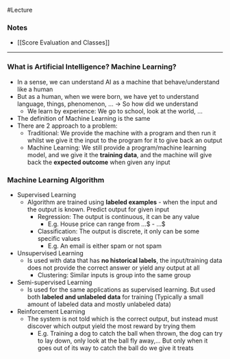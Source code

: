 #Lecture 
### Notes
- [[Score Evaluation and Classes]] 
---
### What is Artificial Intelligence? Machine Learning?
- In a sense, we can understand AI as a machine that behave/understand like a human
- But as a human, when we were born, we have yet to understand language, things, phenomenon, … -> So how did we understand
	- We learn by experience: We go to school, look at the world, …
- The definition of Machine Learning is the same
- There are 2 approach to a problem:
	- Traditional: We provide the machine with a program and then run it whilst we give it the input to the program for it to give back an output
	- Machine Learning: We still provide a program/machine learning model, and we give it the **training data**, and the machine will give back the **expected outcome** when given any input

### Machine Learning Algorithm
- Supervised Learning
	- Algorithm are trained using **labeled examples** - when the input and the output is known. Predict output for given input
		- Regression: The output is continuous, it can be any value
			- E.g. House price can range from …$ - …$
		- Classification: The output is discrete, it only can be some specific values
			- E.g. An email is either spam or not spam
- Unsupervised Learning
	- Is used with data that has **no historical labels**, the input/training data does not provide the correct answer or yield any output at all
		- Clustering: Similar inputs is group into the same group
- Semi-supervised Learning
	- Is used for the same applications as supervised learning. But used both **labeled and unlabeled data** for training (Typically a small amount of labeled data and mostly unlabeled data)
- Reinforcement Learning
	- The system is not told which is the correct output, but instead must discover which output yield the most reward by trying them
		- E.g. Training a dog to catch the ball when thrown, the dog can try to lay down, only look at the ball fly away,... But only when it goes out of its way to catch the ball do we give it treats